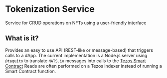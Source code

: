 # Tokenization Service

Service for CRUD operations on NFTs using a user-friendly interface

## What is it?

Provides an easy to use API (REST-like or message-based) that triggers calls to a dApp.
The current implementation is a Node.js server using `@taquito` to translate `NATS.io` messages into calls to the [Tezos Smart Contract]
Reads are often performed on a Tezos indexer instead of running a Smart Contract function.

[tezos smart contract]: git@github.com:jwa-lab/tokenization-service-contracts.git
